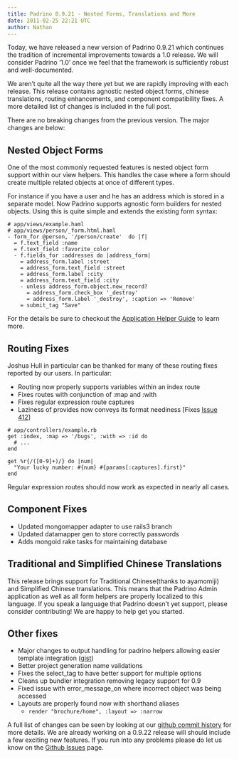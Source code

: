 ```yaml
---
title: Padrino 0.9.21 - Nested Forms, Translations and More
date: 2011-02-25 22:21 UTC
author: Nathan
---
```


Today, we have released a new version of Padrino 0.9.21 which continues the tradition of incremental improvements towards a 1.0 release. We will consider Padrino ‘1.0’ once we feel that the framework is sufficiently robust and well-documented.

We aren’t quite all the way there yet but we are rapidly improving with each release. This release contains agnostic nested object forms, chinese translations, routing enhancements, and component compatibility fixes. A more detailed list of changes is included in the full post.


There are no breaking changes from the previous version. The major changes are below:

## Nested Object Forms

One of the most commonly requested features is nested object form support within our view helpers. This handles the case where a form should create multiple related objects at once of different types.

For instance if you have a user and he has an address which is stored in a separate model. Now Padrino supports agnostic form builders for nested objects. Using this is quite simple and extends the existing form syntax:

    # app/views/example.haml
    # app/views/person/_form.html.haml
    - form_for @person, '/person/create'  do |f|
      = f.text_field :name
      = f.text_field :favorite_color
      - f.fields_for :addresses do |address_form|
        = address_form.label :street
        = address_form.text_field :street
        = address_form.label :city
        = address_form.text_field :city
        - unless address_form.object.new_record?
          = address_form.check_box '_destroy'
          = address_form.label '_destroy', :caption => 'Remove'
        = submit_tag "Save"

For the details be sure to checkout the [Application Helper Guide](http://www.padrinorb.com/guides/application-helpers) to learn more.

## Routing Fixes

Joshua Hull in particular can be thanked for many of these routing fixes reported by our users. In particular:

-   Routing now properly supports variables within an index route
-   Fixes routes with conjunction of :map and :with
-   Fixes regular expression route captures
-   Laziness of provides now conveys its format neediness [Fixes [Issue 412](https://github.com/padrino/padrino-framework/issues/closed#issue/412)]

<!-- -->

    # app/controllers/example.rb
    get :index, :map => '/bugs', :with => :id do
      # ...
    end

    get %r{/([0-9]+)/} do |num|
      "Your lucky number: #{num} #{params[:captures].first}"
    end

Regular expression routes should now work as expected in nearly all cases.

## Component Fixes

-   Updated mongomapper adapter to use rails3 branch
-   Updated datamapper gen to store correctly passwords
-   Adds mongoid rake tasks for maintaining database

## Traditional and Simplified Chinese Translations

This release brings support for Traditional Chinese(thanks to ayamomiji) and Simplified Chinese translations. This means that the Padrino Admin application as well as all form helpers are properly localized to this language. If you speak a language that Padrino doesn’t yet support, please consider contributing! We are happy to help get you started.

## Other fixes

-   Major changes to output handling for padrino helpers allowing easier template integration ([gist](https://gist.github.com/829030))
-   Better project generation name validations
-   Fixes the select\_tag to have better support for multiple options
-   Cleans up bundler integration removing legacy support for 0.9
-   Fixed issue with error\_message\_on where incorrect object was being accessed
-   Layouts are properly found now with shorthand aliases
    -   `render "brochure/home", :layout => :narrow`

A full list of changes can be seen by looking at our [github commit history](https://github.com/padrino/padrino-framework/commits/master) for more details. We are already working on a 0.9.22 release will should include a few exciting new features. If you run into any problems please do let us know on the [Github Issues](https://github.com/padrino/padrino-framework/issues) page.


